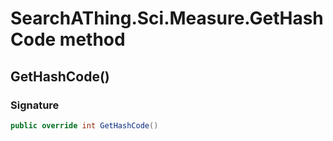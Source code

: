 # SearchAThing.Sci.Measure.GetHashCode method
## GetHashCode()
### Signature
```csharp
public override int GetHashCode()
```
